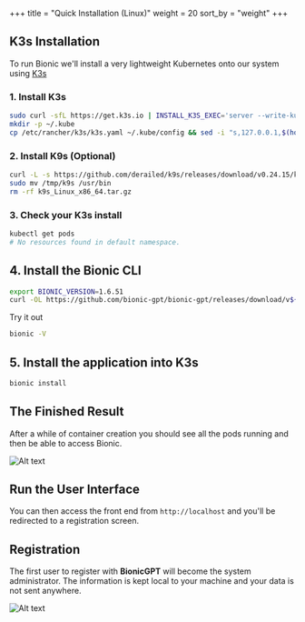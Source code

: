 +++
title = "Quick Installation (Linux)"
weight = 20
sort_by = "weight"
+++

## K3s Installation

To run Bionic we'll install a very lightweight Kubernetes onto our system using [K3s](https://k3s.io/)

### 1. Install K3s

```sh
sudo curl -sfL https://get.k3s.io | INSTALL_K3S_EXEC='server --write-kubeconfig-mode="644"' sh -
mkdir -p ~/.kube
cp /etc/rancher/k3s/k3s.yaml ~/.kube/config && sed -i "s,127.0.0.1,$(hostname -I | awk '{print $1}'),g" ~/.kube/config
```

### 2. Install K9s (Optional)

```sh
curl -L -s https://github.com/derailed/k9s/releases/download/v0.24.15/k9s_Linux_x86_64.tar.gz | tar xvz -C /tmp
sudo mv /tmp/k9s /usr/bin
rm -rf k9s_Linux_x86_64.tar.gz
```

### 3. Check your K3s install

```sh
kubectl get pods
# No resources found in default namespace.
```

## 4. Install the Bionic CLI

```sh
export BIONIC_VERSION=1.6.51
curl -OL https://github.com/bionic-gpt/bionic-gpt/releases/download/v${BIONIC_VERSION}/bionic-cli-linux && chmod +x ./bionic-cli-linux && sudo mv ./bionic-cli-linux /usr/local/bin/bionic
```

Try it out

```sh
bionic -V
```

## 5. Install the application into K3s

```sh
bionic install
```

## The Finished Result

After a while of container creation you should see all the pods running and then be able to access Bionic.


![Alt text](../bionic-startup-k9s.png "Bionic K9s")

## Run the User Interface

You can then access the front end from `http://localhost` and you'll be redirected to a registration screen.

## Registration

The first user to register with **BionicGPT** will become the system administrator. The information is kept local to your machine and your data is not sent anywhere.

![Alt text](../initial-screen.png "Start Screen")
